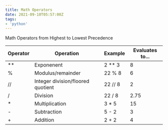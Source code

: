 ```yaml
---
title: Math Operators
date: 2021-09-10T05:57:00Z
tags:
- 'python'
---
```


Math Operators from Highest to Lowest Precedence

| **Operator** | **Operation**                     | **Example** | **Evaluates to...** |
|--------------|-----------------------------------|-------------|---------------------|
| \*\*         | Exponenent                        | 2 ** 3      | 8                   |
| %            | Modulus/remainder                 | 22 % 8      | 6                   |
| //           | Integer division/floored quotient | 22 // 8     | 2                   |
| /            | Division                          | 22 / 8      | 2.75                |
| \*           | Multiplication                    | 3 * 5       | 15                  |
| -            | Subtraction                       | 5 - 2       | 3                   |
| +            | Addition                          | 2 + 2       | 4                   |

